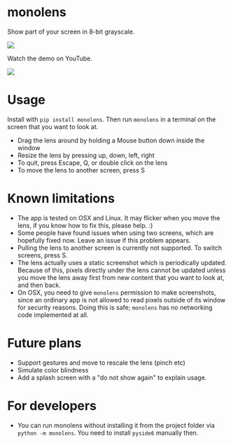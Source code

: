 # monolens

Show part of your screen in 8-bit grayscale.

[<img src="https://img.shields.io/pypi/v/monolens.svg">](https://pypi.org/project/monolens)

Watch the demo on YouTube.

[<img src="https://img.youtube.com/vi/f8FRBlSoqWQ/0.jpg">](https://youtu.be/f8FRBlSoqWQ)

# Usage

Install with `pip install monolens`. Then run `monolens` in a terminal on the screen that you want to look at.

- Drag the lens around by holding a Mouse button down inside the window
- Resize the lens by pressing up, down, left, right
- To quit, press Escape, Q, or double click on the lens
- To move the lens to another screen, press S

# Known limitations

- The app is tested on OSX and Linux. It may flicker when you move the lens, if you know
  how to fix this, please help. :)
- Some people have found issues when using two screens, which are hopefully fixed now.
  Leave an issue if this problem appears.
- Pulling the lens to another screen is currently not supported. To switch screens,
  press S.
- The lens actually uses a static screenshot which is periodically updated. Because of
  this, pixels directly under the lens cannot be updated unless you move the lens away
  first from new content that you want to look at, and then back.
- On OSX, you need to give `monolens` permission to make screenshots, since an ordinary
  app is not allowed to read pixels outside of its window for security reasons.
  Doing this is safe; `monolens` has no networking code implemented at all.

# Future plans

- Support gestures and move to rescale the lens (pinch etc)
- Simulate color blindness
- Add a splash screen with a "do not show again" to explain usage.

# For developers

- You can run monolens without installing it from the project folder via
  `python -m monolens`. You need to install `pyside6` manually then.
